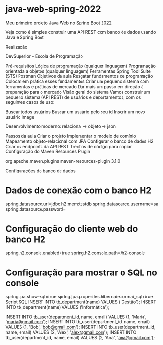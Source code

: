 # java-web-spring-2022
Meu primeiro projeto Java Web no Spring Boot 2022


Veja como é simples construir uma API REST com banco de dados usando Java e Spring Boot

Realização

DevSuperior - Escola de Programação


Pré-requisitos
Lógica de programação (qualquer linguagem)
Programação orientada a objetos (qualquer linguagem)
Ferramentas
Spring Tool Suite (STS)
Postman
Objetivos da aula
Resgatar fundamentos de programação
Colocar em prática esses fundamentos
Criar um pequeno sistema com ferramentas e práticas de mercado
Dar mais um passo em direção à preparação para o mercado
Visão geral do sistema
Vamos construir um pequeno sistema (API REST) de usuários e departamentos, com os seguintes casos de uso:

Buscar todos usuários
Buscar um usuário pelo seu id
Inserir um novo usuário
Image

Desenvolvimento moderno: relacional -> objeto -> json


Passos da aula
Criar o projeto
Implementar o modelo de domínio
Mapeamento objeto-relacional com JPA
Configurar o banco de dados H2
Criar os endpoints da API REST
Trechos de código para copiar
Configuração do Maven Resources Plugin

<plugin>
	<groupId>org.apache.maven.plugins</groupId>
	<artifactId>maven-resources-plugin</artifactId>
	<version>3.1.0</version>
</plugin>

Configurações do banco de dados
# Dados de conexão com o banco H2
spring.datasource.url=jdbc:h2:mem:testdb
spring.datasource.username=sa
spring.datasource.password=


# Configuração do cliente web do banco H2
spring.h2.console.enabled=true
spring.h2.console.path=/h2-console


# Configuração para mostrar o SQL no console
spring.jpa.show-sql=true
spring.jpa.properties.hibernate.format_sql=true
Script SQL
INSERT INTO tb_department(name) VALUES ('Gestão');
INSERT INTO tb_department(name) VALUES ('Informática');

INSERT INTO tb_user(department_id, name, email) VALUES (1, 'Maria', 'maria@gmail.com');
INSERT INTO tb_user(department_id, name, email) VALUES (1, 'Bob', 'bob@gmail.com');
INSERT INTO tb_user(department_id, name, email) VALUES (2, 'Alex', 'alex@gmail.com');
INSERT INTO tb_user(department_id, name, email) VALUES (2, 'Ana', 'ana@gmail.com');

